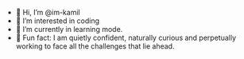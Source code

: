 - 👋 Hi, I’m @im-kamil
- 👀 I’m interested in coding
- 🌱 I’m currently in learning mode.
- 💞️ Fun fact: I am quietly confident, naturally curious and perpetually working to face all the challenges that lie ahead.


